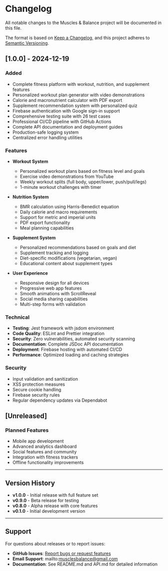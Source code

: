 # Changelog

All notable changes to the Muscles & Balance project will be documented in this file.

The format is based on [Keep a Changelog](https://keepachangelog.com/en/1.0.0/),
and this project adheres to [Semantic Versioning](https://semver.org/spec/v2.0.0.html).

## [1.0.0] - 2024-12-19

### Added
- Complete fitness platform with workout, nutrition, and supplement features
- Personalized workout plan generator with video demonstrations
- Calorie and macronutrient calculator with PDF export
- Supplement recommendation system with personalized quiz
- Firebase authentication with Google sign-in support
- Comprehensive testing suite with 26 test cases
- Professional CI/CD pipeline with GitHub Actions
- Complete API documentation and deployment guides
- Production-safe logging system
- Centralized error handling utilities

### Features
- **Workout System**
  - Personalized workout plans based on fitness level and goals
  - Exercise video demonstrations from YouTube
  - Weekly workout splits (full body, upper/lower, push/pull/legs)
  - 1-minute workout challenges with timer
  
- **Nutrition System**
  - BMR calculation using Harris-Benedict equation
  - Daily calorie and macro requirements
  - Support for metric and imperial units
  - PDF export functionality
  - Meal planning capabilities

- **Supplement System**
  - Personalized recommendations based on goals and diet
  - Supplement tracking and logging
  - Diet-specific modifications (vegetarian, vegan)
  - Educational content about supplement types

- **User Experience**
  - Responsive design for all devices
  - Progressive web app features
  - Smooth animations with ScrollReveal
  - Social media sharing capabilities
  - Multi-step forms with validation

### Technical
- **Testing**: Jest framework with jsdom environment
- **Code Quality**: ESLint and Prettier integration
- **Security**: Zero vulnerabilities, automated security scanning
- **Documentation**: Complete JSDoc API documentation
- **Deployment**: Firebase hosting with automated CI/CD
- **Performance**: Optimized loading and caching strategies

### Security
- Input validation and sanitization
- XSS protection measures
- Secure cookie handling
- Firebase security rules
- Regular dependency updates via Dependabot

## [Unreleased]

### Planned Features
- Mobile app development
- Advanced analytics dashboard
- Social features and community
- Integration with fitness trackers
- Offline functionality improvements

---

## Version History

- **v1.0.0** - Initial release with full feature set
- **v0.9.0** - Beta release for testing
- **v0.8.0** - Alpha release with core features
- **v0.1.0** - Initial development version

---

## Support

For questions about releases or to report issues:
- **GitHub Issues**: [Report bugs or request features](https://github.com/username/muscles-and-balance/issues)
- **Email Support**: mailto:musclesbalance@gmail.com
- **Documentation**: See README.md and API.md for detailed information